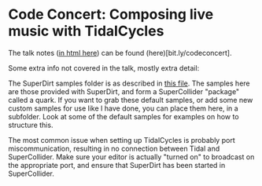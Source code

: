 # Code Concert: Composing live music with TidalCycles

The talk notes ([in html here](index.html)) can be found
(here)[bit.ly/codeconcert].

Some extra info not covered in the talk, mostly extra detail:

The SuperDirt samples folder is as described in [this
file](sampleslocation.txt). The samples here are those provided with
SuperDirt, and form a SuperCollider "package" called a quark. If you
want to grab these default samples, or add some new custom samples for
use like I have done, you can place them here, in a subfolder. Look at
some of the default samples for examples on how to structure this.

The most common issue when setting up TidalCycles is probably port
miscommunication, resulting in no connection between Tidal and
SuperCollider. Make sure your editor is actually "turned on" to
broadcast on the appropriate port, and ensure that SuperDirt has been
started in SuperCollider.


